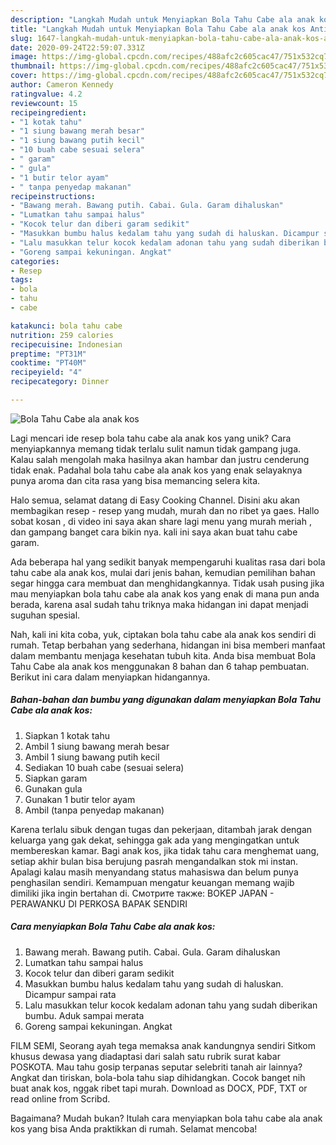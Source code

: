 ```yaml
---
description: "Langkah Mudah untuk Menyiapkan Bola Tahu Cabe ala anak kos Anti Gagal"
title: "Langkah Mudah untuk Menyiapkan Bola Tahu Cabe ala anak kos Anti Gagal"
slug: 1647-langkah-mudah-untuk-menyiapkan-bola-tahu-cabe-ala-anak-kos-anti-gagal
date: 2020-09-24T22:59:07.331Z
image: https://img-global.cpcdn.com/recipes/488afc2c605cac47/751x532cq70/bola-tahu-cabe-ala-anak-kos-foto-resep-utama.jpg
thumbnail: https://img-global.cpcdn.com/recipes/488afc2c605cac47/751x532cq70/bola-tahu-cabe-ala-anak-kos-foto-resep-utama.jpg
cover: https://img-global.cpcdn.com/recipes/488afc2c605cac47/751x532cq70/bola-tahu-cabe-ala-anak-kos-foto-resep-utama.jpg
author: Cameron Kennedy
ratingvalue: 4.2
reviewcount: 15
recipeingredient:
- "1 kotak tahu"
- "1 siung bawang merah besar"
- "1 siung bawang putih kecil"
- "10 buah cabe sesuai selera"
- " garam"
- " gula"
- "1 butir telor ayam"
- " tanpa penyedap makanan"
recipeinstructions:
- "Bawang merah. Bawang putih. Cabai. Gula. Garam dihaluskan"
- "Lumatkan tahu sampai halus"
- "Kocok telur dan diberi garam sedikit"
- "Masukkan bumbu halus kedalam tahu yang sudah di haluskan. Dicampur sampai rata"
- "Lalu masukkan telur kocok kedalam adonan tahu yang sudah diberikan bumbu. Aduk sampai merata"
- "Goreng sampai kekuningan. Angkat"
categories:
- Resep
tags:
- bola
- tahu
- cabe

katakunci: bola tahu cabe 
nutrition: 259 calories
recipecuisine: Indonesian
preptime: "PT31M"
cooktime: "PT40M"
recipeyield: "4"
recipecategory: Dinner

---
```



![Bola Tahu Cabe ala anak kos](https://img-global.cpcdn.com/recipes/488afc2c605cac47/751x532cq70/bola-tahu-cabe-ala-anak-kos-foto-resep-utama.jpg)

Lagi mencari ide resep bola tahu cabe ala anak kos yang unik? Cara menyiapkannya memang tidak terlalu sulit namun tidak gampang juga. Kalau salah mengolah maka hasilnya akan hambar dan justru cenderung tidak enak. Padahal bola tahu cabe ala anak kos yang enak selayaknya punya aroma dan cita rasa yang bisa memancing selera kita.

Halo semua, selamat datang di Easy Cooking Channel. Disini aku akan membagikan resep - resep yang mudah, murah dan no ribet ya gaes. Hallo sobat kosan , di video ini saya akan share lagi menu yang murah meriah , dan gampang banget cara bikin nya. kali ini saya akan buat tahu cabe garam.

Ada beberapa hal yang sedikit banyak mempengaruhi kualitas rasa dari bola tahu cabe ala anak kos, mulai dari jenis bahan, kemudian pemilihan bahan segar hingga cara membuat dan menghidangkannya. Tidak usah pusing jika mau menyiapkan bola tahu cabe ala anak kos yang enak di mana pun anda berada, karena asal sudah tahu triknya maka hidangan ini dapat menjadi suguhan spesial.


Nah, kali ini kita coba, yuk, ciptakan bola tahu cabe ala anak kos sendiri di rumah. Tetap berbahan yang sederhana, hidangan ini bisa memberi manfaat dalam membantu menjaga kesehatan tubuh kita. Anda bisa membuat Bola Tahu Cabe ala anak kos menggunakan 8 bahan dan 6 tahap pembuatan. Berikut ini cara dalam menyiapkan hidangannya.

<!--inarticleads1-->

##### Bahan-bahan dan bumbu yang digunakan dalam menyiapkan Bola Tahu Cabe ala anak kos:

1. Siapkan 1 kotak tahu
1. Ambil 1 siung bawang merah besar
1. Ambil 1 siung bawang putih kecil
1. Sediakan 10 buah cabe (sesuai selera)
1. Siapkan  garam
1. Gunakan  gula
1. Gunakan 1 butir telor ayam
1. Ambil  (tanpa penyedap makanan)


Karena terlalu sibuk dengan tugas dan pekerjaan, ditambah jarak dengan keluarga yang gak dekat, sehingga gak ada yang mengingatkan untuk membereskan kamar. Bagi anak kos, jika tidak tahu cara menghemat uang, setiap akhir bulan bisa berujung pasrah mengandalkan stok mi instan. Apalagi kalau masih menyandang status mahasiswa dan belum punya penghasilan sendiri. Kemampuan mengatur keuangan memang wajib dimiliki jika ingin bertahan di. Смотрите также: BOKEP JAPAN - PERAWANKU DI PERKOSA BAPAK SENDIRI 

<!--inarticleads2-->

##### Cara menyiapkan Bola Tahu Cabe ala anak kos:

1. Bawang merah. Bawang putih. Cabai. Gula. Garam dihaluskan
1. Lumatkan tahu sampai halus
1. Kocok telur dan diberi garam sedikit
1. Masukkan bumbu halus kedalam tahu yang sudah di haluskan. Dicampur sampai rata
1. Lalu masukkan telur kocok kedalam adonan tahu yang sudah diberikan bumbu. Aduk sampai merata
1. Goreng sampai kekuningan. Angkat


FILM SEMI, Seorang ayah tega memaksa anak kandungnya sendiri Sitkom khusus dewasa yang diadaptasi dari salah satu rubrik surat kabar POSKOTA. Mau tahu gosip terpanas seputar selebriti tanah air lainnya? Angkat dan tiriskan, bola-bola tahu siap dihidangkan. Cocok banget nih buat anak kos, nggak ribet tapi murah. Download as DOCX, PDF, TXT or read online from Scribd. 

Bagaimana? Mudah bukan? Itulah cara menyiapkan bola tahu cabe ala anak kos yang bisa Anda praktikkan di rumah. Selamat mencoba!
